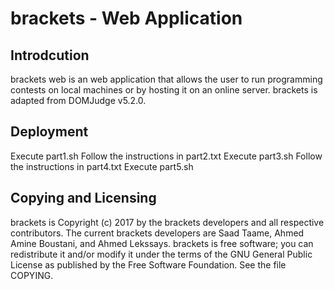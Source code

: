<h1> brackets - Web Application </h1>

## Introdcution
brackets web is an web application that allows the user to run programming contests on local machines or by hosting it on an online server. brackets is adapted from DOMJudge v5.2.0. 

## Deployment 
Execute part1.sh
Follow the instructions in part2.txt
Execute part3.sh
Follow the instructions in part4.txt
Execute part5.sh

## Copying and Licensing
brackets is Copyright (c) 2017 by the brackets developers and all respective contributors. The current brackets developers are Saad Taame, Ahmed Amine Boustani, and Ahmed Lekssays.
brackets is free software; you can redistribute it and/or modify it under the terms of the GNU General Public License as published by the Free Software Foundation. See the file COPYING.
